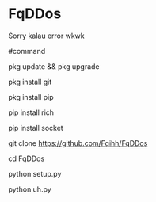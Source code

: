# FqDDos
Sorry kalau error wkwk

#command

pkg update && pkg upgrade

pkg install git 

pkg install pip 

pip install rich

pip install socket 

git clone https://github.com/Fqihh/FqDDos

cd FqDDos 

python setup.py

python uh.py
